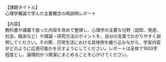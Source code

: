 【課題タイトル】  
心理学概論で学んだ主要概念の再説明レポート

【内容】  
教科書や講義で扱った内容を改めて整理し、心理学の主要な分野（認知、発達、社会、臨床など）や理論・研究方法のポイントを、自分の言葉でわかりやすく説明してください。その際、日常生活における具体例を織り込みながら、学習内容がどのように応用可能かを示すようにしてください。レポートは全体で1600字程度とし、論理的かつ簡潔にまとめることを心がけてください。
